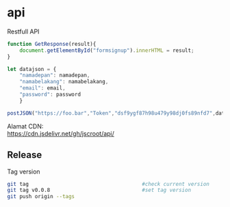 # api
Restfull API

```js
function GetResponse(result){
    document.getElementById("formsignup").innerHTML = result;
}

let datajson = {
    "namadepan": namadepan,
    "namabelakang": namabelakang,
    "email": email,
    "password": password
    }

postJSON("https://foo.bar","Token","dsf9ygf87h98u479y98dj0fs89nfd7",datajson,GetResponse);

```

Alamat CDN:  
https://cdn.jsdelivr.net/gh/jscroot/api/  

## Release

Tag version
```sh
git tag                                 	#check current version
git tag v0.0.8                          	#set tag version
git push origin --tags  
```